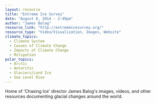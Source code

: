 ```yaml
---
layout: resource
title: "Extreme Ice Survey"
date: "August 8, 2014 - 2:49pm"
author: "James Balog"
resource_link: "http://extremeicesurvey.org/"
resource_type: "Video/Visualization, Images, Website"
climate_topics:
  - Climate System
  - Causes of Climate Change
  - Impacts of Climate Change
  - Mitigation
polar_topics:
  - Arctic
  - Antarctic
  - Glaciers/Land Ice
  - Sea Level Rise
---
```


Home of 'Chasing Ice' director James Balog's images, videos, and other resources documenting glacial changes around the world.
